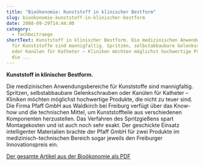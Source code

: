 ```yaml
---
title: "Bioökonomie: Kunststoff in klinischer Bestform"
slug: biookonomie-kunststoff-in-klinischer-bestform
date: 2008-09-29T14:44:00
category:
  - fachbeitraege
shortText: Kunststoff in klinischer Bestform. Die medizinischen Anwendungsbereiche
  für Kunststoffe sind mannigfaltig. Spritzen, selbstabbaubare Gelenkschrauben
  oder Kanülen für Katheter – Kliniken möchten möglichst hochwertige Produkte,
  die ...
---
```


<p><strong>Kunststoff in klinischer Bestform.</strong></p>



Die medizinischen Anwendungsbereiche für Kunststoffe sind mannigfaltig. Spritzen, selbstabbaubare Gelenkschrauben oder Kanülen für Katheter – Kliniken möchten möglichst hochwertige Produkte, die nicht zu teuer sind. Die Firma Pfaff GmbH aus Waldkirch bei Freiburg verfügt über das Know-how und die technischen Mittel, um Kunststoffteile aus verschiedenen Komponenten herzustellen. Das Verfahren des Spritzgießens spart Montagekosten und ist auch noch sehr exakt. Der geschickte Einsatz intelligenter Materialien brachte der Pfaff GmbH für zwei Produkte im medizinisch-technischen Bereich sogar jeweils den Freiburger Innovationspreis ein.</p>



<p><a href="/downloads/Fachbeitrag_Biooekonomie_BW.pdf" target="_blank" rel="noreferrer noopener" aria-label=" (öffnet in neuem Tab)">Der gesamte Artikel aus der Bioökonomie als PDF</a></p>

